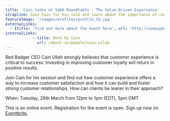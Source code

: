 ```yaml
---
title: 'Cain talks at SoDA Roundtable - The Value Driven Experience'
strapline: Join Cain for his talk and learn about the importance of customer experience
featureImage: '/images/profiles/profile_CU.jpg'
externalLinks:
  - {title: 'Find out more about the event here', url: 'http://sodaspeaks.com/programs/'}
internalLinks:
            - title: More by Cain
              url: /about-us/people/cain-ullah
---
```

Red Badger CEO Cain Ullah strongly believes that customer experience is critical to success. Investing in improving customer loyalty will return in positive results.

Join Cain for his session and find out how customer experience offers a way to increase customer satisfaction and how it can build and foster strong customer relationships. How can clients be leaner in their approach?

When: Tuesday, 29th March from 12pm to 1pm (EDT), 5pm GMT

This is an online event. Registration for the event is open. Sign up now on [Eventbrite.](https://www.eventbrite.com/e/soda-online-roundtable-the-value-driven-experience-tickets-22462440765)
